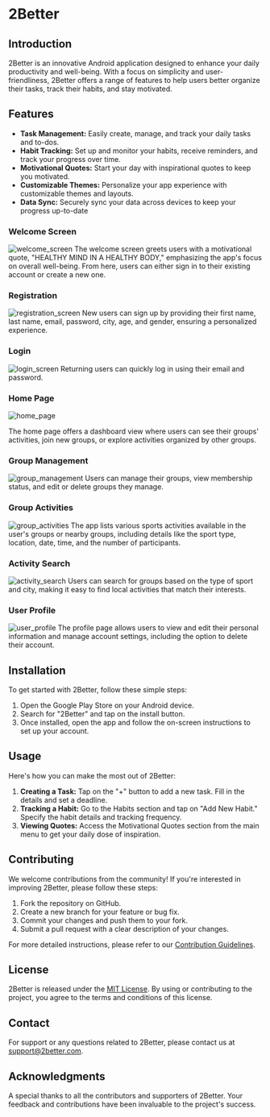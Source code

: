 # 2Better

## Introduction
2Better is an innovative Android application designed to enhance your daily productivity and well-being. With a focus on simplicity and user-friendliness, 2Better offers a range of features to help users better organize their tasks, track their habits, and stay motivated.

## Features
- **Task Management:** Easily create, manage, and track your daily tasks and to-dos.
- **Habit Tracking:** Set up and monitor your habits, receive reminders, and track your progress over time.
- **Motivational Quotes:** Start your day with inspirational quotes to keep you motivated.
- **Customizable Themes:** Personalize your app experience with customizable themes and layouts.
- **Data Sync:** Securely sync your data across devices to keep your progress up-to-date

### Welcome Screen
![welcome_screen](https://github.com/maorsaadon/2Better/assets/102155998/964c4312-2501-425e-8837-74996cbcf4ed)
The welcome screen greets users with a motivational quote, "HEALTHY MIND IN A HEALTHY BODY," emphasizing the app's focus on overall well-being. From here, users can either sign in to their existing account or create a new one.

### Registration
![registration_screen](https://github.com/maorsaadon/2Better/assets/102155998/69c06c04-50ee-47d9-926a-6d1c5080be30)
New users can sign up by providing their first name, last name, email, password, city, age, and gender, ensuring a personalized experience.

### Login
![login_screen](https://github.com/maorsaadon/2Better/assets/102155998/1d55f9c1-0545-46b3-9485-466f9e266642)
Returning users can quickly log in using their email and password.

### Home Page
![home_page](https://github.com/maorsaadon/2Better/assets/102155998/f0836af7-2f91-43e7-8efd-deab9d666938)

The home page offers a dashboard view where users can see their groups' activities, join new groups, or explore activities organized by other groups.

### Group Management
![group_management](https://github.com/maorsaadon/2Better/assets/102155998/a153eaa0-b1aa-445d-b153-94f1217b82f7)
Users can manage their groups, view membership status, and edit or delete groups they manage.

### Group Activities
![group_activities](https://github.com/maorsaadon/2Better/assets/102155998/2a0a8824-d340-4681-8d51-351b0ec05b87)
The app lists various sports activities available in the user's groups or nearby groups, including details like the sport type, location, date, time, and the number of participants.

### Activity Search
![activity_search](https://github.com/maorsaadon/2Better/assets/102155998/29fa786d-afa1-41bc-bab6-487ad5e03086)
Users can search for groups based on the type of sport and city, making it easy to find local activities that match their interests.

### User Profile
![user_profile](https://github.com/maorsaadon/2Better/assets/102155998/076516e9-d68a-40db-9f87-b1a838acdf00)
The profile page allows users to view and edit their personal information and manage account settings, including the option to delete their account.


## Installation
To get started with 2Better, follow these simple steps:

1. Open the Google Play Store on your Android device.
2. Search for "2Better" and tap on the install button.
3. Once installed, open the app and follow the on-screen instructions to set up your account.

## Usage
Here's how you can make the most out of 2Better:

1. **Creating a Task:** Tap on the "+" button to add a new task. Fill in the details and set a deadline.
2. **Tracking a Habit:** Go to the Habits section and tap on "Add New Habit." Specify the habit details and tracking frequency.
3. **Viewing Quotes:** Access the Motivational Quotes section from the main menu to get your daily dose of inspiration.

## Contributing
We welcome contributions from the community! If you're interested in improving 2Better, please follow these steps:

1. Fork the repository on GitHub.
2. Create a new branch for your feature or bug fix.
3. Commit your changes and push them to your fork.
4. Submit a pull request with a clear description of your changes.

For more detailed instructions, please refer to our [Contribution Guidelines](CONTRIBUTION_LINK).

## License
2Better is released under the [MIT License](LICENSE_LINK). By using or contributing to the project, you agree to the terms and conditions of this license.

## Contact
For support or any questions related to 2Better, please contact us at [support@2better.com](mailto:support@2better.com).

## Acknowledgments
A special thanks to all the contributors and supporters of 2Better. Your feedback and contributions have been invaluable to the project's success.


